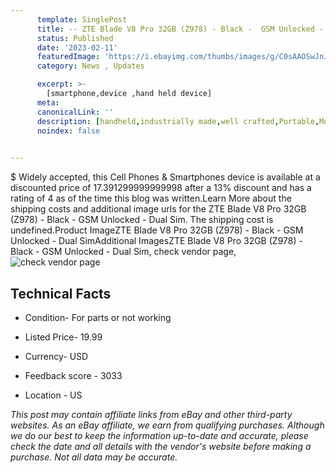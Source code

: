 ```yaml
---
      template: SinglePost
      title: -- ZTE Blade V8 Pro 32GB (Z978) - Black -  GSM Unlocked - Dual Sim
      status: Published
      date: '2023-02-11'
      featuredImage: 'https://i.ebayimg.com/thumbs/images/g/C0sAAOSwJnJjzCAO/s-l225.jpg'
      category: News , Updates

      excerpt: >-
        [smartphone,device ,hand held device]
      meta:
      canonicalLink: ''
      description: [handheld,industrially made,well crafted,Portable,Mobile,Compact,Convenient,Lightweight,Maneuverable,Man-portable,Miniature,Carriable,Hand-held,Light,Holdable,Transportable,Mobile device,Pocket-sized,On-the-go,Wireless,Cordless,Compact size,Convenient size, smartphone,device ,hand held device]
      noindex: false

        
---
```

$
    Widely accepted, this Cell Phones & Smartphones device is available at a discounted price of 17.391299999999998 after a 13% discount and has a rating of 4 as of the time this blog was written.Learn More about the shipping costs and additional image urls for the ZTE Blade V8 Pro 32GB (Z978) - Black -  GSM Unlocked - Dual Sim. The shipping cost is undefined.Product ImageZTE Blade V8 Pro 32GB (Z978) - Black -  GSM Unlocked - Dual SimAdditional ImagesZTE Blade V8 Pro 32GB (Z978) - Black -  GSM Unlocked - Dual Sim, check vendor page, ![check vendor page](https://origin-galleryplus.ebayimg.com/ws/web/144910884309_2_0_1/225x225.jpg,https://origin-galleryplus.ebayimg.com/ws/web/144910884309_3_0_1/225x225.jpg,https://origin-galleryplus.ebayimg.com/ws/web/144910884309_4_0_1/225x225.jpg,https://origin-galleryplus.ebayimg.com/ws/web/144910884309_5_0_1/225x225.jpg,https://origin-galleryplus.ebayimg.com/ws/web/144910884309_6_0_1/225x225.jpg,https://origin-galleryplus.ebayimg.com/ws/web/144910884309_7_0_1/225x225.jpg,https://origin-galleryplus.ebayimg.com/ws/web/144910884309_8_0_1/225x225.jpg,https://origin-galleryplus.ebayimg.com/ws/web/144910884309_9_0_1/225x225.jpg,https://origin-galleryplus.ebayimg.com/ws/web/144910884309_10_0_1/225x225.jpg,https://origin-galleryplus.ebayimg.com/ws/web/144910884309_11_0_1/225x225.jpg,https://origin-galleryplus.ebayimg.com/ws/web/144910884309_12_0_1/225x225.jpg,https://origin-galleryplus.ebayimg.com/ws/web/144910884309_13_0_1/225x225.jpg,https://origin-galleryplus.ebayimg.com/ws/web/144910884309_14_0_1/225x225.jpg,https://origin-galleryplus.ebayimg.com/ws/web/144910884309_15_0_1/225x225.jpg)
    
    

 ## Technical Facts 



     
      

 - Condition- For parts or not working 


      

 - Listed Price- 19.99 


      

 - Currency- USD 


      

 - Feedback score - 3033 


      

 - Location - US 


      
      

 *_This post may contain affiliate links from eBay and other third-party websites. As an eBay affiliate, we earn from qualifying purchases. Although we do our best to keep the information up-to-date and accurate, please check the date and all details with the vendor's website before making a purchase. Not all data may be accurate._*



    
    
    
    
    